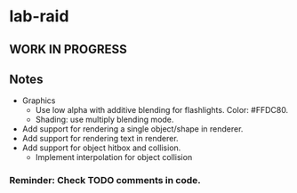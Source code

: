 # lab-raid

## WORK IN PROGRESS

## Notes
- Graphics
	- Use low alpha with additive blending for flashlights. Color: #FFDC80.
	- Shading: use multiply blending mode.
- Add support for rendering a single object/shape in renderer.
- Add support for rendering text in renderer.
- Add support for object hitbox and collision.
	- Implement interpolation for object collision

### Reminder: Check TODO comments in code.
